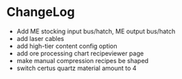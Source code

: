 # ChangeLog

* Add ME stocking input bus/hatch, ME output bus/hatch
* add laser cables
* add high-tier content config option
* add ore processing chart recipeviewer page
* make manual compression recipes be shaped
* switch certus quartz material amount to 4

